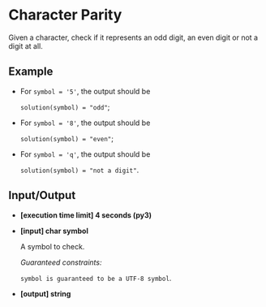 # Character Parity

Given a character, check if it represents an odd digit, an even digit or not a digit at all.

## Example

- For `symbol = '5'`, the output should be

    `solution(symbol) = "odd"`;

- For `symbol = '8'`, the output should be

    `solution(symbol) = "even"`;

- For `symbol = 'q'`, the output should be

    `solution(symbol) = "not a digit"`.

## Input/Output

- **[execution time limit] 4 seconds (py3)**

- **[input] char symbol**

	A symbol to check.

	*Guaranteed constraints:*

	`symbol is guaranteed to be a UTF-8 symbol`.

- **[output] string**
